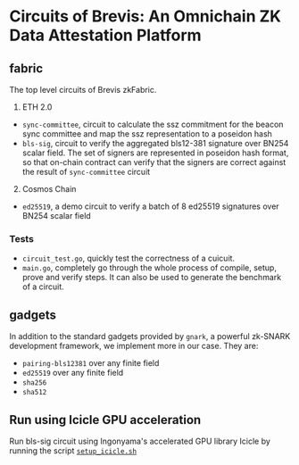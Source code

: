 # Circuits of Brevis: An Omnichain ZK Data Attestation Platform

## fabric

The top level circuits of Brevis zkFabric.

1. ETH 2.0
* `sync-committee`, circuit to calculate the ssz commitment for the beacon sync committee and map the ssz representation to a poseidon hash
* `bls-sig`, circuit to verify the aggregated bls12-381 signature over BN254 scalar field. The set of signers are represented in poseidon hash format, so that on-chain contract can verify that the signers are correct against the result of `sync-committee` circuit

2. Cosmos Chain
* `ed25519`, a demo circuit to verify a batch of 8 ed25519 signatures over BN254 scalar field

### Tests
* `circuit_test.go`, quickly test the correctness of a cuicuit.
* `main.go`, completely go through the whole process of compile, setup, prove and verify steps. It can also be used to generate the benchmark of a circuit. 

## gadgets

In addition to the standard gadgets provided by `gnark`, a powerful zk-SNARK development framework, we implement more in our case. They are:
* `pairing-bls12381` over any finite field
* `ed25519` over any finite field
* `sha256`
* `sha512`

## Run using Icicle GPU acceleration

Run bls-sig circuit using Ingonyama's accelerated GPU library Icicle by running the script [`setup_icicle.sh`](fabric/bls-sig/setup_icicle.sh)
